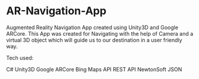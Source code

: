 # AR-Navigation-App
Augmented Reality Navigation App created using Unity3D and Google ARCore.
This App was created for Navigating with the help of Camera and a virtual 3D object which will guide
us to our destination in a user friendly way.


Tech used:

C#
Unity3D
Google ARCore
Bing Maps API
REST API
NewtonSoft JSON

